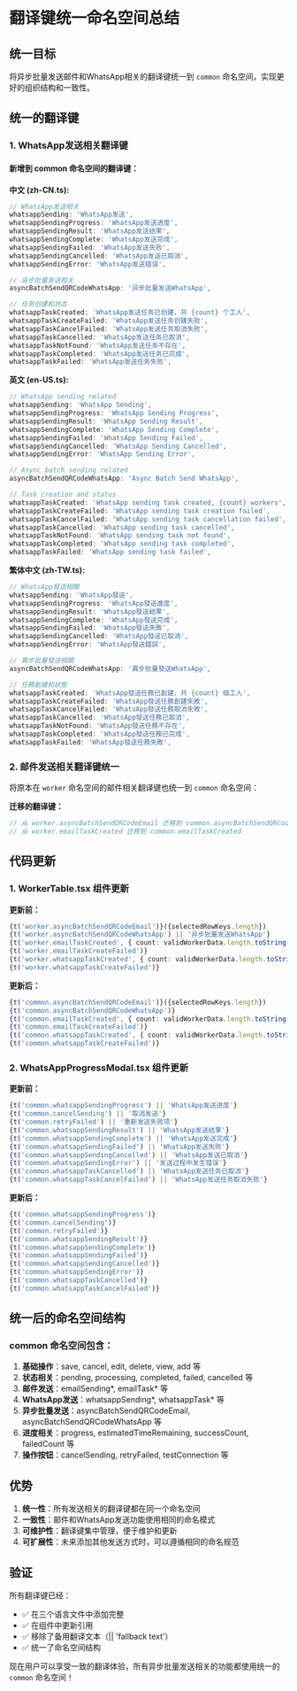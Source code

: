 # 翻译键统一命名空间总结

## 统一目标

将异步批量发送邮件和WhatsApp相关的翻译键统一到 `common` 命名空间，实现更好的组织结构和一致性。

## 统一的翻译键

### 1. WhatsApp发送相关翻译键

#### 新增到 common 命名空间的翻译键：

**中文 (zh-CN.ts):**
```typescript
// WhatsApp发送相关
whatsappSending: 'WhatsApp发送',
whatsappSendingProgress: 'WhatsApp发送进度',
whatsappSendingResult: 'WhatsApp发送结果',
whatsappSendingComplete: 'WhatsApp发送完成',
whatsappSendingFailed: 'WhatsApp发送失败',
whatsappSendingCancelled: 'WhatsApp发送已取消',
whatsappSendingError: 'WhatsApp发送错误',

// 异步批量发送相关
asyncBatchSendQRCodeWhatsApp: '异步批量发送WhatsApp',

// 任务创建和状态
whatsappTaskCreated: 'WhatsApp发送任务已创建，共 {count} 个工人',
whatsappTaskCreateFailed: 'WhatsApp发送任务创建失败',
whatsappTaskCancelFailed: 'WhatsApp发送任务取消失败',
whatsappTaskCancelled: 'WhatsApp发送任务已取消',
whatsappTaskNotFound: 'WhatsApp发送任务不存在',
whatsappTaskCompleted: 'WhatsApp发送任务已完成',
whatsappTaskFailed: 'WhatsApp发送任务失败',
```

**英文 (en-US.ts):**
```typescript
// WhatsApp sending related
whatsappSending: 'WhatsApp Sending',
whatsappSendingProgress: 'WhatsApp Sending Progress',
whatsappSendingResult: 'WhatsApp Sending Result',
whatsappSendingComplete: 'WhatsApp Sending Complete',
whatsappSendingFailed: 'WhatsApp Sending Failed',
whatsappSendingCancelled: 'WhatsApp Sending Cancelled',
whatsappSendingError: 'WhatsApp Sending Error',

// Async batch sending related
asyncBatchSendQRCodeWhatsApp: 'Async Batch Send WhatsApp',

// Task creation and status
whatsappTaskCreated: 'WhatsApp sending task created, {count} workers',
whatsappTaskCreateFailed: 'WhatsApp sending task creation failed',
whatsappTaskCancelFailed: 'WhatsApp sending task cancellation failed',
whatsappTaskCancelled: 'WhatsApp sending task cancelled',
whatsappTaskNotFound: 'WhatsApp sending task not found',
whatsappTaskCompleted: 'WhatsApp sending task completed',
whatsappTaskFailed: 'WhatsApp sending task failed',
```

**繁体中文 (zh-TW.ts):**
```typescript
// WhatsApp發送相關
whatsappSending: 'WhatsApp發送',
whatsappSendingProgress: 'WhatsApp發送進度',
whatsappSendingResult: 'WhatsApp發送結果',
whatsappSendingComplete: 'WhatsApp發送完成',
whatsappSendingFailed: 'WhatsApp發送失敗',
whatsappSendingCancelled: 'WhatsApp發送已取消',
whatsappSendingError: 'WhatsApp發送錯誤',

// 異步批量發送相關
asyncBatchSendQRCodeWhatsApp: '異步批量發送WhatsApp',

// 任務創建和狀態
whatsappTaskCreated: 'WhatsApp發送任務已創建，共 {count} 個工人',
whatsappTaskCreateFailed: 'WhatsApp發送任務創建失敗',
whatsappTaskCancelFailed: 'WhatsApp發送任務取消失敗',
whatsappTaskCancelled: 'WhatsApp發送任務已取消',
whatsappTaskNotFound: 'WhatsApp發送任務不存在',
whatsappTaskCompleted: 'WhatsApp發送任務已完成',
whatsappTaskFailed: 'WhatsApp發送任務失敗',
```

### 2. 邮件发送相关翻译键统一

将原本在 `worker` 命名空间的邮件相关翻译键也统一到 `common` 命名空间：

**迁移的翻译键：**
```typescript
// 从 worker.asyncBatchSendQRCodeEmail 迁移到 common.asyncBatchSendQRCodeEmail
// 从 worker.emailTaskCreated 迁移到 common.emailTaskCreated
```

## 代码更新

### 1. WorkerTable.tsx 组件更新

**更新前：**
```typescript
{t('worker.asyncBatchSendQRCodeEmail')}({selectedRowKeys.length})
{t('worker.asyncBatchSendQRCodeWhatsApp') || '异步批量发送WhatsApp'}
{t('worker.emailTaskCreated', { count: validWorkerData.length.toString() })}
{t('worker.emailTaskCreateFailed')}
{t('worker.whatsappTaskCreated', { count: validWorkerData.length.toString() })}
{t('worker.whatsappTaskCreateFailed')}
```

**更新后：**
```typescript
{t('common.asyncBatchSendQRCodeEmail')}({selectedRowKeys.length})
{t('common.asyncBatchSendQRCodeWhatsApp')}
{t('common.emailTaskCreated', { count: validWorkerData.length.toString() })}
{t('common.emailTaskCreateFailed')}
{t('common.whatsappTaskCreated', { count: validWorkerData.length.toString() })}
{t('common.whatsappTaskCreateFailed')}
```

### 2. WhatsAppProgressModal.tsx 组件更新

**更新前：**
```typescript
{t('common.whatsappSendingProgress') || 'WhatsApp发送进度'}
{t('common.cancelSending') || '取消发送'}
{t('common.retryFailed') || '重新发送失败项'}
{t('common.whatsappSendingResult') || 'WhatsApp发送结果'}
{t('common.whatsappSendingComplete') || 'WhatsApp发送完成'}
{t('common.whatsappSendingFailed') || 'WhatsApp发送失败'}
{t('common.whatsappSendingCancelled') || 'WhatsApp发送已取消'}
{t('common.whatsappSendingError') || '发送过程中发生错误'}
{t('common.whatsappTaskCancelled') || 'WhatsApp发送任务已取消'}
{t('common.whatsappTaskCancelFailed') || 'WhatsApp发送任务取消失败'}
```

**更新后：**
```typescript
{t('common.whatsappSendingProgress')}
{t('common.cancelSending')}
{t('common.retryFailed')}
{t('common.whatsappSendingResult')}
{t('common.whatsappSendingComplete')}
{t('common.whatsappSendingFailed')}
{t('common.whatsappSendingCancelled')}
{t('common.whatsappSendingError')}
{t('common.whatsappTaskCancelled')}
{t('common.whatsappTaskCancelFailed')}
```

## 统一后的命名空间结构

### common 命名空间包含：

1. **基础操作**：save, cancel, edit, delete, view, add 等
2. **状态相关**：pending, processing, completed, failed, cancelled 等
3. **邮件发送**：emailSending*, emailTask* 等
4. **WhatsApp发送**：whatsappSending*, whatsappTask* 等
5. **异步批量发送**：asyncBatchSendQRCodeEmail, asyncBatchSendQRCodeWhatsApp 等
6. **进度相关**：progress, estimatedTimeRemaining, successCount, failedCount 等
7. **操作按钮**：cancelSending, retryFailed, testConnection 等

## 优势

1. **统一性**：所有发送相关的翻译键都在同一个命名空间
2. **一致性**：邮件和WhatsApp发送功能使用相同的命名模式
3. **可维护性**：翻译键集中管理，便于维护和更新
4. **可扩展性**：未来添加其他发送方式时，可以遵循相同的命名规范

## 验证

所有翻译键已经：
- ✅ 在三个语言文件中添加完整
- ✅ 在组件中更新引用
- ✅ 移除了备用翻译文本（|| 'fallback text'）
- ✅ 统一了命名空间结构

现在用户可以享受一致的翻译体验，所有异步批量发送相关的功能都使用统一的 `common` 命名空间！
